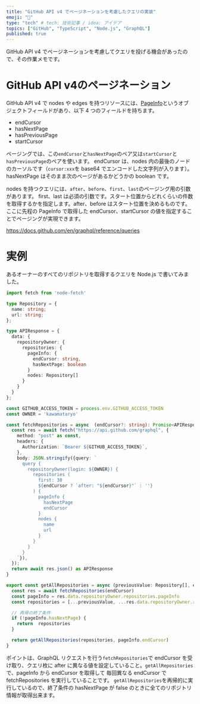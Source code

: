 ```yaml
---
title: "GitHub API v4 でページネーションを考慮したクエリの実装"
emoji: "📖"
type: "tech" # tech: 技術記事 / idea: アイデア
topics: ["GitHub", "TypeScript", "Node.js", "GraphQL"]
published: true
---
```


GitHub API v4 でページネーションを考慮してクエリを投げる機会があったので、その作業メモです。

# GitHub API v4のページネーション

GitHub API v4 で nodes や edges を持つリソースには、[PageInfo](https://docs.github.com/ja/graphql/reference/objects#pageinfo)というオブジェクトフィールドがあり、以下 4 つのフィールドを持ちます。

- endCursor
- hasNextPage
- hasPreviousPage
- startCursor

ページングでは、この`endCursor`と`hasNextPage`のペア又は`startCursor`と`hasPreviousPage`のペアを使います。
endCursor は、nodes 内の最後のノードのカーソルです（`cursor:xxx`を base64 でエンコードした文字列が入ります）。hasNextPage はそのまま次のページがあるかどうかの boolean です。

nodes を持つクエリには、`after`、`before`、`first`、`last`のページング用の引数があります。
first、last は必須の引数です。スタート位置からどれくらいの件数を取得するかを指定します。after、before はスタート位置を決めるものです。ここに先程の PageInfo で取得した endCursor、startCursor の値を指定することでページングが実現できます。

https://docs.github.com/en/graphql/reference/queries

# 実例

あるオーナーのすべてのリポジトリを取得するクエリを Node.js で書いてみました。


```ts
import fetch from 'node-fetch'

type Repository = {
  name: string;
  url: string;
};

type APIResponse = {
  data: {
    repositoryOwner: {
      repositories: {
        pageInfo: {
          endCursor: string,
          hasNextPage: boolean
        }
        nodes: Repository[]
      }
    }
  }
};

const GITHUB_ACCESS_TOKEN = process.env.GITHUB_ACCESS_TOKEN
const OWNER = 'kawamataryo'

const fetchRepositories = async  (endCursor?: string): Promise<APIResponse> => {
  const res = await fetch("https://api.github.com/graphql", {
    method: "post" as const,
    headers: {
      Authorization: `Bearer ${GITHUB_ACCESS_TOKEN}`,
    },
    body: JSON.stringify({query: `
      query {
        repositoryOwner(login: ${OWNER}) {
          repositories (
            first: 30
            ${endCursor ? `after: "${endCursor}"` : ''}
          ) {
            pageInfo {
              hasNextPage
              endCursor
            }
            nodes {
              name
              url
            }
          }
        }
      }
    `}),
  });
  return await res.json() as APIResponse
}

export const getAllRepositories = async (previousValue: Repository[], endCursor?: string): Promise<never | Repository[]> => {
  const res = await fetchRepositories(endCursor)
  const pageInfo = res.data.repositoryOwner.repositories.pageInfo
  const repositories = [...previousValue, ...res.data.repositoryOwner.repositories.nodes]

  // 再帰の終了条件
  if (!pageInfo.hasNextPage) {
    return  repositories
  }

  return getAllRepositories(repositories, pageInfo.endCursor)
}
```

ポイントは、GraphQL リクエストを行う`fetchRepositories`で endCursor を受け取り、クエリ枚に after に異なる値を設定していること。`getAllRepositories`で、pageInfo から endCursor を取得して 毎回異なる endCursor で fetchRepositories を実行していることです。
`getAllRepositories`を再帰的に実行しているので、終了条件の hasNextPage が false のときに全てのリポジトリ情報が取得出来ます。
